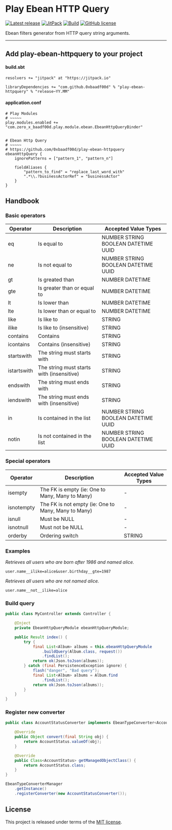 # Play Ebean HTTP Query


[![Latest release](https://img.shields.io/badge/latest_release-18.12u1-orange.svg)](https://github.com/0xbaadf00d/play-ebean-httpquery/releases)
[![JitPack](https://jitpack.io/v/0xbaadf00d/play-ebean-httpquery.svg)](https://jitpack.io/#0xbaadf00d/play-ebean-httpquery)
[![Build](https://img.shields.io/travis-ci/0xbaadf00d/play-ebean-httpquery.svg?branch=master&style=flat)](https://travis-ci.org/0xbaadf00d/play-ebean-httpquery)
[![GitHub license](https://img.shields.io/badge/license-MIT-blue.svg)](https://raw.githubusercontent.com/0xbaadf00d/play-ebean-httpquery/master/LICENSE)

Ebean filters generator from HTTP query string arguments.
*****

## Add play-ebean-httpquery to your project

#### build.sbt

    resolvers += "jitpack" at "https://jitpack.io"

    libraryDependencies += "com.github.0xbaadf00d" % "play-ebean-httpquery" % "release~YY.MM"


#### application.conf

    # Play Modules
    # ~~~~~
    play.modules.enabled += "com.zero_x_baadf00d.play.module.ebean.EbeanHttpQueryBinder"


    # Ebean Http Query
    # ~~~~~
    # https://github.com/0xbaadf00d/play-ebean-httpquery
    ebeanHttpQuery {
        ignorePatterns = ["pattern_1", "pattern_n"]
    
        fieldAliases {
            "pattern_to_find" = "replace_last_word_with"
            ".*\\.?businessActorRef" = "businessActor"
        }
    }


## Handbook

### Basic operators

|   Operator  |                   Description                       |         Accepted Value Types        |
|-------------|-----------------------------------------------------|-------------------------------------|
| eq          | Is equal to                                         | NUMBER STRING BOOLEAN DATETIME UUID |
| ne          | Is not equal to                                     | NUMBER STRING BOOLEAN DATETIME UUID |
| gt          | Is greated than                                     | NUMBER DATETIME                     |
| gte         | Is greater than or equal to                         | NUMBER DATETIME                     |
| lt          | Is lower than                                       | NUMBER DATETIME                     |
| lte         | Is lower than or equal to                           | NUMBER DATETIME                     |
| like        | Is like to                                          | STRING                              |
| ilike       | Is like to (insensitive)                            | STRING                              |
| contains    | Contains                                            | STRING                              |
| icontains   | Contains (insensitive)                              | STRING                              |
| startswith  | The string must starts with                         | STRING                              |
| istartswith | The string must starts with (insensitive)           | STRING                              |
| endswith    | The string must ends with                           | STRING                              |
| iendswith   | The string must ends with (insensitive)             | STRING                              |
| in          | Is contained in the list                            | NUMBER STRING BOOLEAN DATETIME UUID |
| notin       | Is not contained in the list                        | NUMBER STRING BOOLEAN DATETIME UUID |


### Special operators

|   Operator  |                   Description                       |         Accepted Value Types        |
|-------------|-----------------------------------------------------|-------------------------------------|
| isempty     | The FK is empty (ie: One to Many, Many to Many)     | -                                   |
| isnotempty  | The FK is not empty (ie: One to Many, Many to Many) | -                                   |
| isnull      | Must be NULL                                        | -                                   |
| isnotnull   | Must not be NULL                                    | -                                   |
| orderby     | Ordering switch                                     | STRING                              |


### Examples

_Retrieves all users who are born after 1986 and named alice._
```
user.name__ilike=alice&user.birthday__gte=1987
```

_Retrieves all users who are not named alice._
```
user.name__not__ilike=alice
```

### Build query

```java
public class MyController extends Controller {

    @Inject
    private EbeanHttpQueryModule ebeanHttpQueryModule;

    public Result index() {
        try {
            final List<Album> albums = this.ebeanHttpQueryModule
                .buildQuery(Album.class, request())
                .findList();
            return ok(Json.toJson(albums));
        } catch (final PersistenceException ignore) {
            flash("danger", "Bad query");
            final List<Album> albums = Album.find
                .findList();
            return ok(Json.toJson(albums));
        }
    }
}
```

### Register new converter

``` java
public class AccountStatusConverter implements EbeanTypeConverter<AccountStatus> {

    @Override
    public Object convert(final String obj) {
        return AccountStatus.valueOf(obj);
    }

    @Override
    public Class<AccountStatus> getManagedObjectClass() {
        return AccountStatus.class;
    }
}
```

``` java
EbeanTypeConverterManager
    .getInstance()
    .registerConverter(new AccountStatusConverter());
```


## License
This project is released under terms of the [MIT license](https://raw.githubusercontent.com/0xbaadf00d/play-ebean-httpquery/master/LICENSE).
